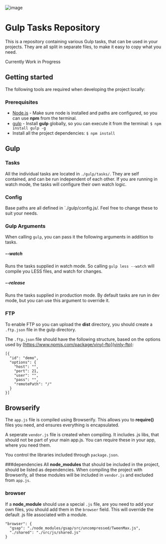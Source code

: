 ![image](https://codeship.com/projects/2c9eec40-b6b7-0132-2991-5a80fed4d730/status?branch=master)

Gulp Tasks Repository
=====================
This is a repository containing various Gulp tasks, that can be used in your projects.
They are all split in separate files, to make it easy to copy what you need.

Currently Work in Progress

## Getting started
The following tools are required when developing the project locally:

### Prerequisites
* [Node.js](http://nodejs.org/ "Node") -
  Make sure node is installed and paths are configured, so you can use **npm** from the terminal.
* [gulp](https://github.com/gulpjs/gulp) -
  Install **gulp** globally, so you can execute it from the terminal: `$ npm install gulp -g`
* Install all the project dependencies: `$ npm install`

## Gulp
### Tasks
All the individual tasks are located in `./gulp/tasks/`. They are self contained, and can be run independent of each other.
If you are running in watch mode, the tasks will configure their own watch logic.

### Config
Base paths are all defined in `./gulp/config.js/. Feel free to change these to suit your needs.

### Gulp Arguments
When calling `gulp`, you can pass it the following arguments in addition to tasks.

##### --watch
Runs the tasks supplied in watch mode. So calling `gulp less --watch` will compile you LESS files, and watch for changes.

##### --release
Runs the tasks supplied in production mode. By default tasks are run in dev mode, but you can use this argument to override it.

### FTP
To enable FTP so you can upload the **dist** directory, you should create a `.ftp.json` file in the gulp directory.

The `.ftp.json` file should have the following structure, based on the options used by [https://www.npmjs.com/package/vinyl-ftp](vinly-ftp):

```
[{
  "id": "demo",
  "options": {
    "host": "",
    "port": 21,
    "user": "",
    "pass": "",
    "remotePath": "/"
  }
}]
```

## Browserify
The `app.js` file is compiled using Browserify. This allows you to **require()** files you need, and ensures everything is encapsulated.

A seperate `vendor.js` file is created when compiling. It includes .js libs, that should not be part of your main app.js. You can require these in your app, where you need them.

You control the libraries included through `package.json`.

###dependencies
All **node_modules** that should be included in the project, should be listed as dependencies. When compiling the project with Browserify, all these modules will be included in `vendor.js` and excluded from `app.js`.

### browser
If a **node_module** should use a special `.js` file, are you need to add your own files, you should add them in the `browser` field. This will override the default .js file associated with a module. 

```
"browser": {
  "gsap": "./node_modules/gsap/src/uncompressed/TweenMax.js",
  "./shared": "./src/js/shared.js"
}
```


